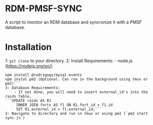 # RDM-PMSF-SYNC
A script to monitor an RDM database and syncronize it with a PMSF database.

# Installation

1: `git clone` to your directory.
2: Install Requirements:
    - node.js (https://nodejs.org/en/)
```npm install mysql
npm install @rodrigogs/mysql-events
npm instal pm2 (Optional. Can run in the background using tmux or pm2)```
3: Database Requirements:
    - If not done, you will need to insert external_id's into the raids table.
```UPDATE raids AS R1
     INNER JOIN forts AS f1 ON R1.fort_id = f1.id   
     SET R1.external_id = f1.external_id;```
3: Navigate to directory and run in tmux or using pm2 (`pm2 start sync.js`)


      
